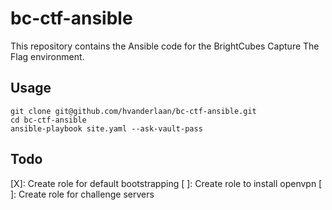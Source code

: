 # bc-ctf-ansible
This repository contains the Ansible code for the BrightCubes Capture The Flag environment.

## Usage
```
git clone git@github.com/hvanderlaan/bc-ctf-ansible.git
cd bc-ctf-ansible
ansible-playbook site.yaml --ask-vault-pass
```

## Todo
  [X]: Create role for default bootstrapping
  [ ]: Create role to install openvpn
  [ ]: Create role for challenge servers
